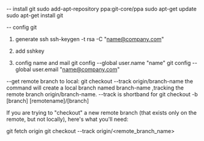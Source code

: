 -- install git 
  sudo add-apt-repository ppa:git-core/ppa
  sudo apt-get update
  sudo apt-get install git
  
-- config git
1. generate ssh
 ssh-keygen -t rsa -C "name@company.com"
 
2. add sshkey

3. config name and mail
  git config --global user.name "name"
  git config --global user.email "name@company.com"




--get remote branch to local:
git checkout --track origin/branch-name
the command will create a local branch named branch-name ,tracking the remote branch origin/branch-name.
--track is shortband for git checkout -b [branch] [remotename]/[branch]

If you are trying to "checkout" a new remote branch (that exists only on the remote, but not locally), here's what you'll need:

git fetch origin
git checkout --track origin/<remote_branch_name>
